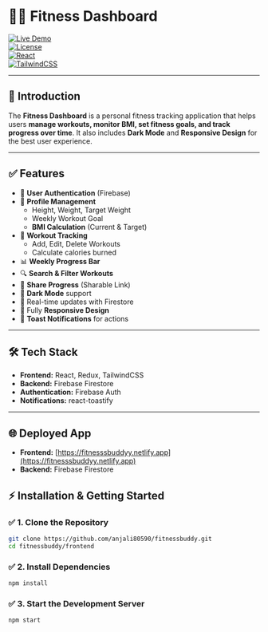 # 🏋️‍♀️ Fitness Dashboard  
[![Live Demo](https://img.shields.io/badge/Live-Demo-green)](https://fitnesssbuddyy.netlify.app)  
[![License](https://img.shields.io/badge/license-MIT-blue.svg)](LICENSE)  
[![React](https://img.shields.io/badge/React-18-blue?logo=react)](https://reactjs.org/)  
[![TailwindCSS](https://img.shields.io/badge/TailwindCSS-3.x-38B2AC?logo=tailwind-css)](https://tailwindcss.com/)  

---

## 📖 Introduction  
The **Fitness Dashboard** is a personal fitness tracking application that helps users **manage workouts, monitor BMI, set fitness goals, and track progress over time**. It also includes **Dark Mode** and **Responsive Design** for the best user experience.  

---

## ✅ Features  
- 🔐 **User Authentication** (Firebase)  
- 👤 **Profile Management**  
  - Height, Weight, Target Weight  
  - Weekly Workout Goal  
  - **BMI Calculation** (Current & Target)  
- 🏃 **Workout Tracking**  
  - Add, Edit, Delete Workouts  
  - Calculate calories burned  
- 📊 **Weekly Progress Bar**  
- 🔍 **Search & Filter Workouts**  
- 🔗 **Share Progress** (Sharable Link)  
- 🌙 **Dark Mode** support  
- 🔄 Real-time updates with Firestore  
- 📱 Fully **Responsive Design**  
- 🔔 **Toast Notifications** for actions  

---

## 🛠 Tech Stack  
- **Frontend:** React, Redux, TailwindCSS  
- **Backend:** Firebase Firestore  
- **Authentication:** Firebase Auth  
- **Notifications:** react-toastify  

---

## 🌐 Deployed App  
- **Frontend:** [https://fitnesssbuddyy.netlify.app](https://fitnesssbuddyy.netlify.app)
- **Backend:** Firebase Firestore  



## ⚡ Installation & Getting Started  

### ✅ 1. Clone the Repository  
```bash
git clone https://github.com/anjali80590/fitnessbuddy.git
cd fitnessbuddy/frontend
```

### ✅ 2. Install Dependencies
```bash 
npm install 
```

### ✅ 3. Start the Development Server
```bash 
npm start 
```
